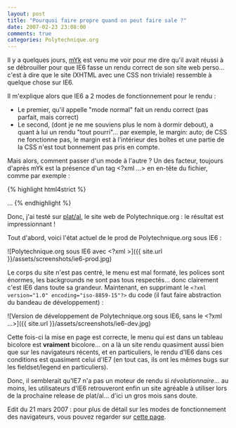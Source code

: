```yaml
---
layout: post
title: "Pourquoi faire propre quand on peut faire sale ?"
date: 2007-02-23 23:08:00
comments: true
categories: Polytechnique.org
---
```

Il y a quelques jours, [mYk](http://myks.org) est venu me voir pour me dire qu'il avait réussi à se débrouiller pour que IE6 fasse un rendu correct de son site web perso... c'est à dire que le site (XHTML avec une CSS non triviale) ressemble à quelque chose sur IE6.

Il m'explique alors que IE6 a 2 modes de fonctionnement pour le rendu :

*   Le premier, qu'il appelle "mode normal" fait un rendu correct (pas parfait, mais correct)
*   Le second, (dont je ne me souviens plus le nom à dormir debout), a quant à lui un rendu "tout pourri"... par exemple, le margin: auto; de CSS ne fonctionne pas, le margin est à l'intérieur des boîtes et une partie de la CSS n'est tout bonnement pas pris en compte.

<!-- more -->

Mais alors, comment passer d'un mode à l'autre ? Un des facteur, toujours d'après mYk est la présence d'un tag <?xml ...> en en-tête du fichier, comme par exemple :

{% highlight html4strict %}
<?xml version="1.0" encoding="iso-8859-15"?>
<!DOCTYPE html PUBLIC "-//W3C//DTD XHTML 1.1//EN" "http://www.w3.org/TR/xhtml11/DTD/xhtml11.dtd">
<html xmlns="http://www.w3.org/1999/xhtml">
  <head>
  </head>
...
{% endhighlight %}

Donc, j'ai testé sur [plat/al](http://opensource.polytechnique.org/platal/), le site web de Polytechnique.org : le résultat est impressionnant !

Tout d'abord, voici l'état actuel de le prod de Polytechnique.org sous IE6 :

![Polytechnique.org sous IE6 avec <?xml >]({{ site.url }}/assets/screenshots/ie6-prod.jpg)

Le corps du site n'est pas centré, le menu est mal formaté, les polices sont énormes, les backgrounds ne sont pas tous respectés... donc clairement c'est IE6 dans toute sa grandeur. Maintenant, en supprimant le `<?xml version="1.0" encoding="iso-8859-15"?>` du code (il faut faire abstraction du bandeau de développement) :

![Version de développement de Polytechnique.org sous IE6, sans le <?xml ...>]({{ site.url }}/assets/screenshots/ie6-dev.jpg)

Cette fois-ci la mise en page est correcte, le menu qui est dans un tableau bicolore est __vraiment__ bicolore... on a là un site rendu quasiment aussi bien que sur les navigateurs récents, et en particuliers, le rendu d'IE6 dans ces conditions est quasiment celui d'IE7 (en tout cas, ils ont les mêmes bugs sur les fieldset/legend en particuliers).

Donc, il semblerait qu'IE7 n'a pas un moteur de rendu si _révolutionnaire_... au moins, les utilisateurs d'IE6 retrouveront enfin un site agréable à utiliser lors de la prochaine release de plat/al... d'ici un gros mois sans doute.

Edit du 21 mars 2007 : pour plus de détail sur les modes de fonctionnement des navigateurs, vous pouvez regarder sur [cette page](http://hsivonen.iki.fi/doctype/).
